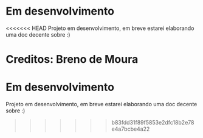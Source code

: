 # Em desenvolvimento

<<<<<<< HEAD
Projeto em desenvolvimento, em breve estarei elaborando uma doc decente sobre :)

Creditos: Breno de Moura
=======
# Em desenvolvimento

Projeto em desenvolvimento, em breve estarei elaborando uma doc decente sobre :)
>>>>>>> b83fdd31f89f5853e2dfc18b2e78e4a7bcbe4a22
